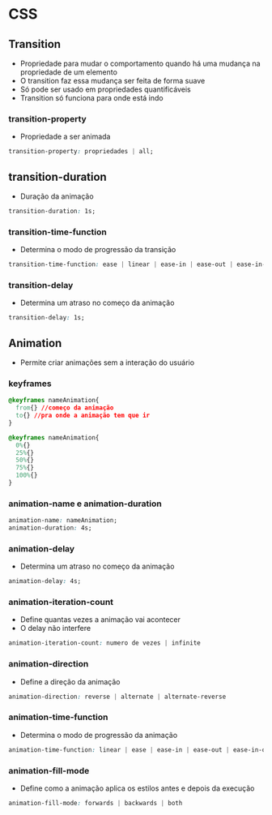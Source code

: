# CSS

## Transition
- Propriedade para mudar o comportamento quando há uma mudança na propriedade de um elemento
- O transition faz essa mudança ser feita de forma suave
- Só pode ser usado em propriedades quantificáveis
- Transition só funciona para onde está indo

### transition-property
- Propriedade a ser animada
```css
transition-property: propriedades | all;
```

## transition-duration
- Duração da animação
```css
transition-duration: 1s;
```

### transition-time-function
- Determina o modo de progressão da transição
```css
transition-time-function: ease | linear | ease-in | ease-out | ease-in-out | cubic-bezier()
```

### transition-delay
- Determina um atraso no começo da animação
```css
transition-delay: 1s;
```

## Animation
- Permite criar animações sem a interação do usuário

### keyframes
```css
@keyframes nameAnimation{
  from{} //começo da animação
  to{} //pra onde a animação tem que ir
}

@keyframes nameAnimation{
  0%{}
  25%{}
  50%{}
  75%{}
  100%{}
}
```

### animation-name e animation-duration
```css
animation-name: nameAnimation;
animation-duration: 4s;
```

### animation-delay
- Determina um atraso no começo da animação
```css
animation-delay: 4s;
```

### animation-iteration-count
- Define quantas vezes a animação vai acontecer
- O delay não interfere
```css
animation-iteration-count: numero de vezes | infinite
```

### animation-direction
- Define a direção da animação
```css
animation-direction: reverse | alternate | alternate-reverse
```

### animation-time-function
- Determina o modo de progressão da animação
```css
animation-time-function: linear | ease | ease-in | ease-out | ease-in-out | cubic-bezier()
```

### animation-fill-mode
- Define como a animação aplica os estilos antes e depois da execução
```css
animation-fill-mode: forwards | backwards | both
```